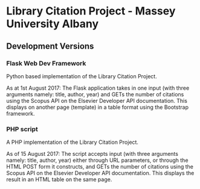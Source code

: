 # Library Citation Project - Massey University Albany 

## Development Versions

### Flask Web Dev Framework
Python based implementation of the Library Citation Project. 

As at 1st August 2017: The Flask application takes in one input (with three arguments namely: title, author, year) and GETs the number of citations using the Scopus API on the Elsevier Developer API documentation. This displays on another page (template) in a table format using the Bootstrap framework.

### PHP script
A PHP implementation of the Library Citation Project.

As of 15 August 2017: The script accepts input (with three arguments namely: title, author, year) either through URL parameters, or through the HTML POST form it constructs, and GETs the number of citations using the Scopus API on the Elsevier Developer API documentation. This displays the result in an HTML table on the same page.
